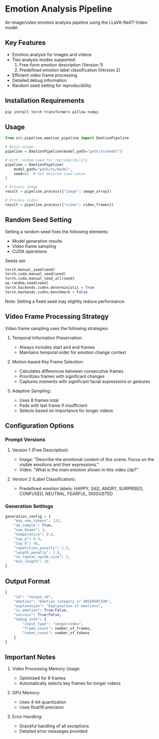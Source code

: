 # Emotion Analysis Pipeline

An image/video emotion analysis pipeline using the LLaVA-NeXT-Video model.

## Key Features

- Emotion analysis for images and videos
- Two analysis modes supported:
  1. Free-form emotion description (Version 1)
  2. Predefined emotion label classification (Version 2)
- Efficient video frame processing
- Detailed debug information
- Random seed setting for reproducibility

## Installation Requirements

```bash
pip install torch transformers pillow numpy
```

## Usage

```python
from src.pipeline.emotion_pipeline import EmotionPipeline

# Basic usage
pipeline = EmotionPipeline(model_path="path/to/model")

# With random seed for reproducibility
pipeline = EmotionPipeline(
    model_path="path/to/model",
    seed=42  # Set desired seed value
)

# Process image
result = pipeline.process({"image": image_array})

# Process video
result = pipeline.process({"video": video_frames})
```

## Random Seed Setting

Setting a random seed fixes the following elements:
- Model generation results
- Video frame sampling
- CUDA operations

Seeds set:
```python
torch.manual_seed(seed)
torch.cuda.manual_seed(seed)
torch.cuda.manual_seed_all(seed)
np.random.seed(seed)
torch.backends.cudnn.deterministic = True
torch.backends.cudnn.benchmark = False
```

Note: Setting a fixed seed may slightly reduce performance.

## Video Frame Processing Strategy

Video frame sampling uses the following strategies:

1. Temporal Information Preservation:
   - Always includes start and end frames
   - Maintains temporal order for emotion change context

2. Motion-based Key Frame Selection:
   - Calculates differences between consecutive frames
   - Prioritizes frames with significant changes
   - Captures moments with significant facial expressions or gestures

3. Adaptive Sampling:
   - Uses 8 frames total
   - Pads with last frame if insufficient
   - Selects based on importance for longer videos

## Configuration Options

### Prompt Versions

1. Version 1 (Free Description):
   - Image: "Describe the emotional content of this scene. Focus on the visible emotions and their expressions."
   - Video: "What is the main emotion shown in this video clip?"

2. Version 2 (Label Classification):
   - Predefined emotion labels: HAPPY, SAD, ANGRY, SURPRISED, CONFUSED, NEUTRAL, FEARFUL, DISGUSTED

### Generation Settings

```python
generation_config = {
    "max_new_tokens": 128,
    "do_sample": True,
    "num_beams": 3,
    "temperature": 0.8,
    "top_p": 0.9,
    "top_k": 40,
    "repetition_penalty": 1.3,
    "length_penalty": 1.0,
    "no_repeat_ngram_size": 3,
    "min_length": 10
}
```

## Output Format

```python
{
    "id": "unique_id",
    "emotion": "Emotion category or OBSERVATION",
    "explanation": "Explanation of emotions",
    "is_emotion": True/False,
    "success": True/False,
    "debug_info": {
        "input_type": "image/video",
        "frame_count": number_of_frames,
        "token_count": number_of_tokens
    }
}
```

## Important Notes

1. Video Processing Memory Usage:
   - Optimized for 8 frames
   - Automatically selects key frames for longer videos

2. GPU Memory:
   - Uses 4-bit quantization
   - Uses float16 precision

3. Error Handling:
   - Graceful handling of all exceptions
   - Detailed error messages provided 